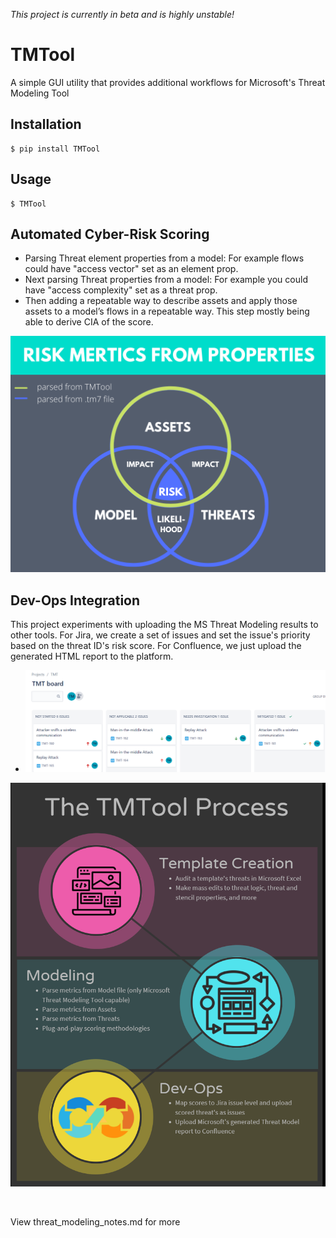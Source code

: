 *This project is currently in beta and is highly unstable!* 

# TMTool

A simple GUI utility that provides additional workflows for Microsoft's Threat Modeling Tool

## Installation

```
$ pip install TMTool
```

## Usage

```
$ TMTool
```



## Automated Cyber-Risk Scoring

- Parsing Threat element properties from a model: For example flows could have "access vector" set as an element prop. 
- Next parsing Threat properties from a model: For example you could have "access complexity" set as a threat prop.
- Then adding a repeatable way to describe assets and apply those assets to a model’s flows in a repeatable way. This step mostly being able to derive CIA of the score.

![](https://github.com/tmart234/TMT/blob/main/README.assets/risk_venn_diagram.png)

## Dev-Ops Integration

This project experiments with uploading the MS Threat Modeling results to other tools. For Jira, we create a set of issues and set the issue's priority based on the threat ID's risk score. For Confluence, we just upload the generated HTML report to the platform.

- ![](https://github.com/tmart234/TMT/blob/main/README.assets/TMT_boards.png)





![](https://github.com/tmart234/TMT/blob/main/README.assets/TMTool.png)



​    

View threat_modeling_notes.md for more

